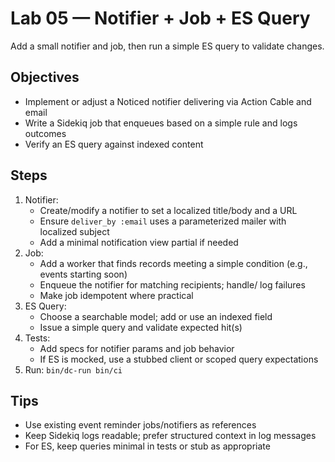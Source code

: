 # Lab 05 — Notifier + Job + ES Query

Add a small notifier and job, then run a simple ES query to validate changes.

## Objectives
- Implement or adjust a Noticed notifier delivering via Action Cable and email
- Write a Sidekiq job that enqueues based on a simple rule and logs outcomes
- Verify an ES query against indexed content

## Steps
1. Notifier:
   - Create/modify a notifier to set a localized title/body and a URL
   - Ensure `deliver_by :email` uses a parameterized mailer with localized subject
   - Add a minimal notification view partial if needed
2. Job:
   - Add a worker that finds records meeting a simple condition (e.g., events starting soon)
   - Enqueue the notifier for matching recipients; handle/ log failures
   - Make job idempotent where practical
3. ES Query:
   - Choose a searchable model; add or use an indexed field
   - Issue a simple query and validate expected hit(s)
4. Tests:
   - Add specs for notifier params and job behavior
   - If ES is mocked, use a stubbed client or scoped query expectations
5. Run: `bin/dc-run bin/ci`

## Tips
- Use existing event reminder jobs/notifiers as references
- Keep Sidekiq logs readable; prefer structured context in log messages
- For ES, keep queries minimal in tests or stub as appropriate

